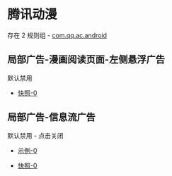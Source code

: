 # 腾讯动漫

存在 2 规则组 - [com.qq.ac.android](/src/apps/com.qq.ac.android.ts)

## 局部广告-漫画阅读页面-左侧悬浮广告

默认禁用

- [快照-0](https://i.gkd.li/i/12707756)

## 局部广告-信息流广告

默认禁用 - 点击关闭

- [示例-0](https://m.gkd.li/57941037/1be7564d-f6c2-429d-9cb0-3d923adafc8a)

- [快照-0](https://i.gkd.li/i/14730335)
